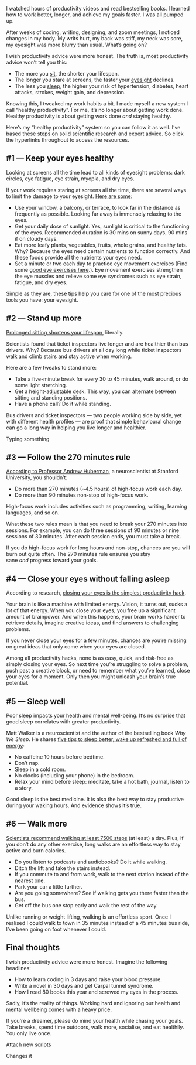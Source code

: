 I watched hours of productivity videos and read bestselling books. I learned how to work better, longer, and achieve my goals faster. I was all pumped up.

After weeks of coding, writing, designing, and zoom meetings, I noticed changes in my body. My writs hurt, my back was stiff, my neck was sore, my eyesight was more blurry than usual. What’s going on?

I wish productivity advice were more honest. The truth is, most productivity advice won’t tell you this:

-   The more you [sit](https://dr-younes-henni.medium.com/the-health-risks-of-prolonged-sitting-are-alarming-9de665a99123), the shorter your lifespan.
-   The longer you stare at screens, the faster your [eyesight](https://dr-younes-henni.medium.com/how-to-slow-the-decline-of-your-eyesight-97ac815957e) declines.
-   The less you [sleep](https://dr-younes-henni.medium.com/how-to-fix-your-sleep-20228f0e11fd), the higher your risk of hypertension, diabetes, heart attacks, strokes, weight gain, and depression.

Knowing this, I tweaked my work habits a bit. I made myself a new system I call “healthy productivity”. For me, it’s no longer about getting work done. Healthy productivity is about getting work done _and_ staying healthy.

Here’s my “healthy productivity” system so you can follow it as well. I’ve based these steps on solid scientific research and expert advice. So click the hyperlinks throughout to access the resources.

## #1 — Keep your eyes healthy

Looking at screens all the time lead to all kinds of eyesight problems: dark circles, eye fatigue, eye strain, myopia, and dry eyes.

If your work requires staring at screens all the time, there are several ways to limit the damage to your eyesight. [Here are some](https://dr-younes-henni.medium.com/how-to-slow-the-decline-of-your-eyesight-97ac815957e):

-   Use your window, a balcony, or terrace, to look far in the distance as frequently as possible. Looking far away is immensely relaxing to the eyes.
-   Get your daily dose of sunlight. Yes, sunlight is critical to the functioning of the eyes. Recommended duration is 30 mins on sunny days, 90 mins if on cloudy days.
-   Eat more leafy plants, vegetables, fruits, whole grains, and healthy fats. Why? Because the eyes need certain nutrients to function correctly. And these foods provide all the nutrients your eyes need.
-   Set a minute or two each day to practice eye movement exercises (Find some [good eye exercises here](https://www.youtube.com/c/VisualExercises/videos).). Eye movement exercises strengthen the eye muscles and relieve some eye syndromes such as eye strain, fatigue, and dry eyes.

Simple as they are, these tips help you care for one of the most precious tools you have: your eyesight.

## #2 — Stand up more

[Prolonged sitting shortens your lifespan](https://dr-younes-henni.medium.com/the-health-risks-of-prolonged-sitting-are-alarming-9de665a99123), literally.

Scientists found that ticket inspectors live longer and are healthier than bus drivers. Why? Because bus drivers sit all day long while ticket inspectors walk and climb stairs and stay active when working.

Here are a few tweaks to stand more:

-   Take a five-minute break for every 30 to 45 minutes, walk around, or do some light stretching.
-   Get a height-adjustable desk. This way, you can alternate between sitting and standing positions.
-   Have a phone call? Do it while standing.

Bus drivers and ticket inspectors — two people working side by side, yet with different health profiles — are proof that simple behavioural change can go a long way in helping you live longer and healthier.

Typing something

## #3 — Follow the 270 minutes rule

[According to Professor Andrew Huberman](https://www.youtube.com/watch?v=Oo7hQapFe3M&ab_channel=Logitech), a neuroscientist at Stanford University, you shouldn’t:

- Do more than 270 minutes (~4.5 hours) of high-focus work each day.
- Do more than 90 minutes non-stop of high-focus work.

High-focus work includes activities such as programming, writing, learning languages, and so on.

What these two rules mean is that you need to break your 270 minutes into sessions. For example, you can do three sessions of 90 minutes or nine sessions of 30 minutes. After each session ends, you must take a break.

If you do high-focus work for long hours and non-stop, chances are you will burn out quite often. The 270 minutes rule ensures you stay sane _and_ progress toward your goals.

## #4 — Close your eyes without falling asleep

According to research, [closing your eyes is the simplest productivity hack](https://dr-younes-henni.medium.com/the-surprising-benefits-of-closing-your-eyes-6f2e2838ddb8).

Your brain is like a machine with limited energy. Vision, it turns out, sucks a lot of that energy. When you close your eyes, you free up a significant amount of brainpower. And when this happens, your brain works harder to retrieve details, imagine creative ideas, and find answers to challenging problems.

If you never close your eyes for a few minutes, chances are you’re missing on great ideas that only come when your eyes are closed.

Among all productivity hacks, none is as easy, quick, and risk-free as simply closing your eyes. So next time you’re struggling to solve a problem, push past a creative block, or need to remember what you’ve learned, close your eyes for a moment. Only then you might unleash your brain’s true potential.

## #5 — Sleep well

Poor sleep impacts your health and mental well-being. It’s no surprise that good sleep correlates with greater productivity.

Matt Walker is a neuroscientist and the author of the bestselling book _Why We Sleep_. He shares [five tips to sleep better, wake up refreshed and full of energy](https://dr-younes-henni.medium.com/how-to-fix-your-sleep-20228f0e11fd):

- No caffeine 10 hours before bedtime.
- Don’t nap.
- Sleep in a cold room.
- No clocks (including your phone) in the bedroom.
- Relax your mind before sleep: meditate, take a hot bath, journal, listen to a story.

Good sleep is the best medicine. It is also the best way to stay productive during your waking hours. And evidence shows it’s true.

## #6 — Walk more

[Scientists recommend walking at least 7500 steps](https://www.newscientist.com/article/mg25133512-200-5-fruit-and-veg-8-hours-sleep-should-we-trust-daily-health-targets/) (at least) a day. Plus, if you don’t do any other exercise, long walks are an effortless way to stay active and burn calories.
- Do you listen to podcasts and audiobooks? Do it while walking.
- Ditch the lift and take the stairs instead.
- If you commute to and from work, walk to the next station instead of the nearest one.
- Park your car a little further.
- Are you going somewhere? See if walking gets you there faster than the bus.
- Get off the bus one stop early and walk the rest of the way.

Unlike running or weight lifting, walking is an effortless sport. Once I realised I could walk to town in 35 minutes instead of a 45 minutes bus ride, I’ve been going on foot whenever I could.

## Final thoughts

I wish productivity advice were more honest. Imagine the following headlines:

- How to learn coding in 3 days and raise your blood pressure.
- Write a novel in 30 days and get Carpal tunnel syndrome.
- How I read 80 books this year and screwed my eyes in the process.

Sadly, it’s the reality of things. Working hard and ignoring our health and mental wellbeing comes with a heavy price.

If you’re a dreamer, please do mind your health while chasing your goals. Take breaks, spend time outdoors, walk more, socialise, and eat healthily. You only live once.


Attach new scripts

Changes it